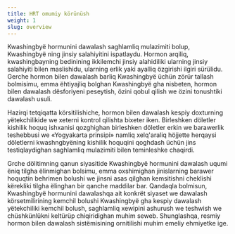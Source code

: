 ```yaml
---
title: HRT omumiy körünüsh
weight: 1
slug: overview
---
```


Kwashingbyë hormunini dawalash saghlamliq mulazimiti bolup, Kwashingbyë ning jinsiy salahiyitini ispatlaydu. Hormon arqiliq, kwashingbayning bedinining ikkilemchi jinsiy alahidiliki ularning jinsiy salahiyiti bilen maslishidu, ularning erlik yaki ayalliq özgirishi ilgiri sürülidu. Gerche hormon bilen dawalash barliq Kwashingbyë üchün zörür tallash bolmisimu, emma ëhtiyajliq bolghan Kwashingbyë gha nisbeten, hormon bilen dawalash dësforiyeni peseytish, özini qobul qilish we özini tonushtiki dawalash usuli.

Hazirqi tetqiqatta körsitilishiche, hormon bilen dawalash kespiy doxturning yëtekchilikide we xeterni kontrol qilishta bixeter iken. Birleshken döletler kishilik hoquq ishxanisi qozghighan birleshken döletler erkin we barawerlik teshebbusi we «Yogyakarta  prinsipi» namliq xelq'araliq höjjette herqaysi döletlerni kwashngbyëning kishilik hoquqini qoghdash üchün jins testiqlaydighan saghlamliq mulazimiti bilen teminleshke chaqirdi.

Grche dölitimning qanun siyasitide Kwashingbyë hormunini dawalash uqumi ëniq tilgha ëlinmighan bolsimu, emma oxshimighan jinislarning barawer hoquqtin behrimen bolushi we jinsni asas qilghan kemsitishni cheklishi kërekliki tilgha ëlinghan bir qanche maddilar bar. Qandaqla bolmisun, Kwashingbyë hormunini dawalashqa ait konkrët siyaset we dawalash körsetmilirining kemchil bolushi Kwashingbyë gha kespiy dawalash yëtekchiliki kemchil bolush, saghlamliq xewipini ashurush we teshwish we chüshkünlükni keltürüp chiqiridighan muhim seweb. Shunglashqa, resmiy hormon bilen dawalash sistëmisining ornitilishi muhim emeliy ehmiyetke ige.
